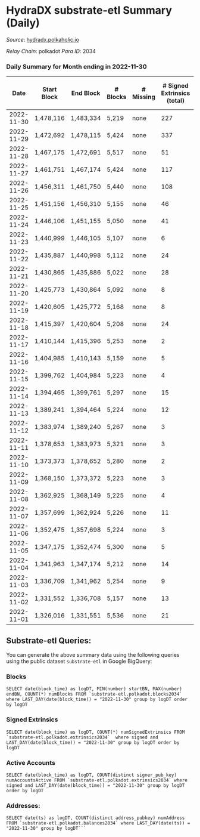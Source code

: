 # HydraDX substrate-etl Summary (Daily)

_Source_: [hydradx.polkaholic.io](https://hydradx.polkaholic.io)

*Relay Chain*: polkadot
*Para ID*: 2034



### Daily Summary for Month ending in 2022-11-30


| Date | Start Block | End Block | # Blocks | # Missing | # Signed Extrinsics (total) | # Active Accounts | # Addresses with Balances | # Events | # Transfers | # XCM Transfers In | # XCM Transfers Out |
| ---- | ----------- | --------- | -------- | --------- | --------------------------- | ----------------- | ------------------------- | -------- | ----------- | ------------------ | ------------------- |
| 2022-11-30 | 1,478,116 | 1,483,334 | 5,219 | none  | 227 | 70 | 22,421 | 22,834 | 114  |   |   |
| 2022-11-29 | 1,472,692 | 1,478,115 | 5,424 | none  | 337 | 110 | 22,392 | 18,748 | 171  |   |   |
| 2022-11-28 | 1,467,175 | 1,472,691 | 5,517 | none  | 51 | 37 | 22,348 | 17,005 |   |   |   |
| 2022-11-27 | 1,461,751 | 1,467,174 | 5,424 | none  | 117 | 97 |  | 16,841 |   |   |   |
| 2022-11-26 | 1,456,311 | 1,461,750 | 5,440 | none  | 108 | 80 | 22,348 | 16,936 |   |   |   |
| 2022-11-25 | 1,451,156 | 1,456,310 | 5,155 | none  | 46 | 31 | 22,348 | 15,892 |   |   |   |
| 2022-11-24 | 1,446,106 | 1,451,155 | 5,050 | none  | 41 | 22 | 22,348 | 16,917 | 144  |   |   |
| 2022-11-23 | 1,440,999 | 1,446,105 | 5,107 | none  | 6 | 5 | 22,275 | 15,650 | 1  | 1  |   |
| 2022-11-22 | 1,435,887 | 1,440,998 | 5,112 | none  | 24 | 8 |  | 15,695 |   | 4  |   |
| 2022-11-21 | 1,430,865 | 1,435,886 | 5,022 | none  | 28 | 20 | 22,275 | 15,406 |   |   |   |
| 2022-11-20 | 1,425,773 | 1,430,864 | 5,092 | none  | 8 | 6 |  | 15,539 |   |   |   |
| 2022-11-19 | 1,420,605 | 1,425,772 | 5,168 | none  | 8 | 6 |  | 15,839 |   |   |   |
| 2022-11-18 | 1,415,397 | 1,420,604 | 5,208 | none  | 24 | 12 | 22,272 | 15,960 | 3  |   |   |
| 2022-11-17 | 1,410,144 | 1,415,396 | 5,253 | none  | 2 | 2 |  | 16,012 |   |   |   |
| 2022-11-16 | 1,404,985 | 1,410,143 | 5,159 | none  | 5 | 2 |  | 15,793 |   |   |   |
| 2022-11-15 | 1,399,762 | 1,404,984 | 5,223 | none  | 4 | 4 | 22,272 | 15,929 |   |   |   |
| 2022-11-14 | 1,394,465 | 1,399,761 | 5,297 | none  | 15 | 9 |  | 16,195 |   |   |   |
| 2022-11-13 | 1,389,241 | 1,394,464 | 5,224 | none  | 12 | 5 |  | 16,007 |   |   |   |
| 2022-11-12 | 1,383,974 | 1,389,240 | 5,267 | none  | 3 | 3 |  | 16,054 |   |   |   |
| 2022-11-11 | 1,378,653 | 1,383,973 | 5,321 | none  | 3 | 3 | 22,269 | 16,287 |   |   |   |
| 2022-11-10 | 1,373,373 | 1,378,652 | 5,280 | none  | 2 | 2 |  | 16,096 |   |   |   |
| 2022-11-09 | 1,368,150 | 1,373,372 | 5,223 | none  | 3 | 2 |  | 15,919 |   |   |   |
| 2022-11-08 | 1,362,925 | 1,368,149 | 5,225 | none  | 4 | 4 |  | 15,993 |   |   |   |
| 2022-11-07 | 1,357,699 | 1,362,924 | 5,226 | none  | 11 | 6 |  | 15,957 |   |   |   |
| 2022-11-06 | 1,352,475 | 1,357,698 | 5,224 | none  | 3 | 2 |  | 15,928 |   |   |   |
| 2022-11-05 | 1,347,175 | 1,352,474 | 5,300 | none  | 5 | 5 | 22,269 | 16,217 |   |   |   |
| 2022-11-04 | 1,341,963 | 1,347,174 | 5,212 | none  | 14 | 8 | 22,269 | 18,473 |   |   |   |
| 2022-11-03 | 1,336,709 | 1,341,962 | 5,254 | none  | 9 | 6 | 22,269 | 25,998 | 2,555  |   |   |
| 2022-11-02 | 1,331,552 | 1,336,708 | 5,157 | none  | 13 | 10 | 21,155 | 15,753 |   |   |   |
| 2022-11-01 | 1,326,016 | 1,331,551 | 5,536 | none  | 21 | 16 | 21,155 | 16,909 |   |   |   |

## Substrate-etl Queries:
You can generate the above summary data using the following queries using the public dataset `substrate-etl` in Google BigQuery:


### Blocks
```
SELECT date(block_time) as logDT, MIN(number) startBN, MAX(number) endBN, COUNT(*) numBlocks FROM `substrate-etl.polkadot.blocks2034`  where LAST_DAY(date(block_time)) = "2022-11-30" group by logDT order by logDT
```


### Signed Extrinsics
```
SELECT date(block_time) as logDT, COUNT(*) numSignedExtrinsics FROM `substrate-etl.polkadot.extrinsics2034`  where signed and LAST_DAY(date(block_time)) = "2022-11-30" group by logDT order by logDT
```


### Active Accounts
```
SELECT date(block_time) as logDT, COUNT(distinct signer_pub_key) numAccountsActive FROM `substrate-etl.polkadot.extrinsics2034` where signed and LAST_DAY(date(block_time)) = "2022-11-30" group by logDT order by logDT
```


### Addresses:
```
SELECT date(ts) as logDT, COUNT(distinct address_pubkey) numAddress FROM `substrate-etl.polkadot.balances2034` where LAST_DAY(date(ts)) = "2022-11-30" group by logDT```

